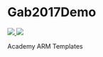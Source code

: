 # Gab2017Demo

<a href="https://portal.azure.com/#create/Microsoft.Template/uri/https%3A%2F%2Fraw.githubusercontent.com%2FBMichaelJ%2FAcademyARMTemplate%2Fmaster%2Fazuredeploy.json" target="_blank">
    <img src="http://media.azurefabric.com/2017/04/2017-logo-400x270.png"/>
</a>
<a href="http://armviz.io/#/?load=https%3A%2F%2Fraw.githubusercontent.com%2FBMichaelJ%2FAcademyARMTemplate%2Fmaster%2Fazuredeploy.json="_blank">
    <img src="http://armviz.io/visualizebutton.png"/>
</a>

Academy ARM Templates
